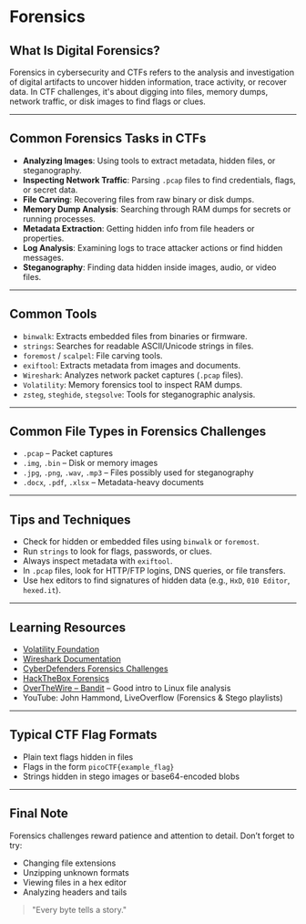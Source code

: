 # Forensics

## What Is Digital Forensics?

Forensics in cybersecurity and CTFs refers to the analysis and investigation of digital artifacts to uncover hidden information, trace activity, or recover data. In CTF challenges, it's about digging into files, memory dumps, network traffic, or disk images to find flags or clues.

---

## Common Forensics Tasks in CTFs

- **Analyzing Images**: Using tools to extract metadata, hidden files, or steganography.
- **Inspecting Network Traffic**: Parsing `.pcap` files to find credentials, flags, or secret data.
- **File Carving**: Recovering files from raw binary or disk dumps.
- **Memory Dump Analysis**: Searching through RAM dumps for secrets or running processes.
- **Metadata Extraction**: Getting hidden info from file headers or properties.
- **Log Analysis**: Examining logs to trace attacker actions or find hidden messages.
- **Steganography**: Finding data hidden inside images, audio, or video files.

---

## Common Tools

- `binwalk`: Extracts embedded files from binaries or firmware.
- `strings`: Searches for readable ASCII/Unicode strings in files.
- `foremost` / `scalpel`: File carving tools.
- `exiftool`: Extracts metadata from images and documents.
- `Wireshark`: Analyzes network packet captures (`.pcap` files).
- `Volatility`: Memory forensics tool to inspect RAM dumps.
- `zsteg`, `steghide`, `stegsolve`: Tools for steganographic analysis.

---

## Common File Types in Forensics Challenges

- `.pcap` – Packet captures
- `.img`, `.bin` – Disk or memory images
- `.jpg`, `.png`, `.wav`, `.mp3` – Files possibly used for steganography
- `.docx`, `.pdf`, `.xlsx` – Metadata-heavy documents

---

## Tips and Techniques

- Check for hidden or embedded files using `binwalk` or `foremost`.
- Run `strings` to look for flags, passwords, or clues.
- Always inspect metadata with `exiftool`.
- In `.pcap` files, look for HTTP/FTP logins, DNS queries, or file transfers.
- Use hex editors to find signatures of hidden data (e.g., `HxD`, `010 Editor`, `hexed.it`).

---

## Learning Resources

- [Volatility Foundation](https://www.volatilityfoundation.org/)
- [Wireshark Documentation](https://www.wireshark.org/docs/)
- [CyberDefenders Forensics Challenges](https://cyberdefenders.org/challenges/)
- [HackTheBox Forensics](https://app.hackthebox.com/challenges)
- [OverTheWire – Bandit](https://overthewire.org/wargames/bandit/) – Good intro to Linux file analysis
- YouTube: John Hammond, LiveOverflow (Forensics & Stego playlists)

---

## Typical CTF Flag Formats

- Plain text flags hidden in files
- Flags in the form `picoCTF{example_flag}`
- Strings hidden in stego images or base64-encoded blobs

---

## Final Note

Forensics challenges reward patience and attention to detail. Don’t forget to try:
- Changing file extensions
- Unzipping unknown formats
- Viewing files in a hex editor
- Analyzing headers and tails

> "Every byte tells a story."
